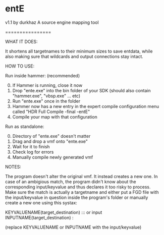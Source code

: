 # entE
v1.1 by durkhaz
A source engine mapping tool 

================


WHAT IT DOES:

It shortens all targetnames to their minimum sizes to save entdata, 
while also making sure that wildcards and output connections stay intact.


HOW TO USE: 

Run inside hammer: (recommended)

0. If Hammer is running, close it now
1. Drop "ente.exe" into the bin folder of your SDK (should also contain "hammer.exe", "vbsp.exe" ... etc)
2. Run "ente.exe" once in the folder
3. Hammer now has a new entry in the expert compile configuration menu called "HDR Full Compile -final -entE"
4. Compile your map with that configuration

Run as standalone:

0. Directory of "ente.exe" doesn't matter
1. Drag and drop a vmf onto "ente.exe"
2. Wait for it to finish
3. Check log for errors
4. Manually compile newly generated vmf


NOTES:

The program doesn't alter the original vmf. It instead creates a new one.
In case of an ambigious match, the program didn't know about the
corresponding input/keyvalue and thus declares it too risky to process. 
Make sure the match is actually a targetname and either put a FGD file 
with the input/keyvalue in question inside the program's folder or manually 
create a new one using this systax:

KEYVALUENAME(target_destination) ::: 
or
input INPUTNAME(target_destination) :

(replace KEYVALUENAME or INPUTNAME with the input/keyvalue)
